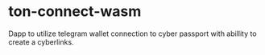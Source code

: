 # ton-connect-wasm
Dapp to utilize telegram wallet connection to cyber passport with abillity to create a cyberlinks.
